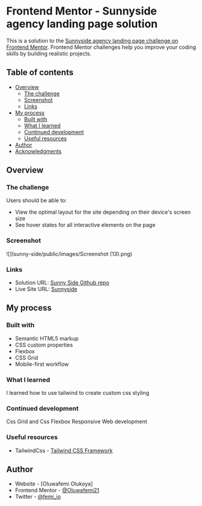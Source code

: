 # Frontend Mentor - Sunnyside agency landing page solution

This is a solution to the [Sunnyside agency landing page challenge on Frontend Mentor](https://www.frontendmentor.io/challenges/sunnyside-agency-landing-page-7yVs3B6ef). Frontend Mentor challenges help you improve your coding skills by building realistic projects.

## Table of contents

- [Overview](#overview)
  - [The challenge](#the-challenge)
  - [Screenshot](#screenshot)
  - [Links](#links)
- [My process](#my-process)
  - [Built with](#built-with)
  - [What I learned](#what-i-learned)
  - [Continued development](#continued-development)
  - [Useful resources](#useful-resources)
- [Author](#author)
- [Acknowledgments](#acknowledgments)



## Overview

### The challenge

Users should be able to:

- View the optimal layout for the site depending on their device's screen size
- See hover states for all interactive elements on the page

### Screenshot

![](sunny-side/public/images/Screenshot (13).png)

### Links

- Solution URL: [Sunny Side Github repo](https://github.com/Oluwafemi21/sunny-side)
- Live Site URL: [Sunnyside](oluwafemi21.github.io/sunny-side)

## My process

### Built with

- Semantic HTML5 markup
- CSS custom properties
- Flexbox
- CSS Grid
- Mobile-first workflow

### What I learned
I learned how to use tailwind to create custom css styling

### Continued development
Css Grid and Css Flexbox
Responsive Web development


### Useful resources
- TailwindCss - [Tailwind CSS Framework](https://www.tailwindcss.com)

## Author

- Website - [Oluwafemi Olukoya]
- Frontend Mentor - [@Oluwafemi21](https://www.frontendmentor.io/profile/Oluwafemi21)
- Twitter - [@femi_io](https://www.twitter.com/femi_io)



